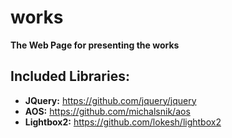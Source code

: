 # works

**The Web Page for presenting the works**  

## Included Libraries:
* **JQuery:** https://github.com/jquery/jquery  
* **AOS:** https://github.com/michalsnik/aos  
* **Lightbox2:** https://github.com/lokesh/lightbox2  
